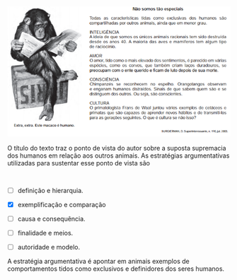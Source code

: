 

![](fc9b40bc-80ab-3c0c-54b2-057d0b241027.png)

O título do texto traz o ponto de vista do autor sobre a suposta supremacia dos humanos em relação aos outros animais. As estratégias argumentativas utilizadas para sustentar esse ponto de vista são

 



- [ ] definição e hierarquia.
- [x] exemplificação e comparação
- [ ] causa e consequência.
- [ ] finalidade e meios.
- [ ] autoridade e modelo.


A estratégia argumentativa é apontar em animais exemplos de comportamentos tidos como exclusivos e definidores dos seres humanos.
